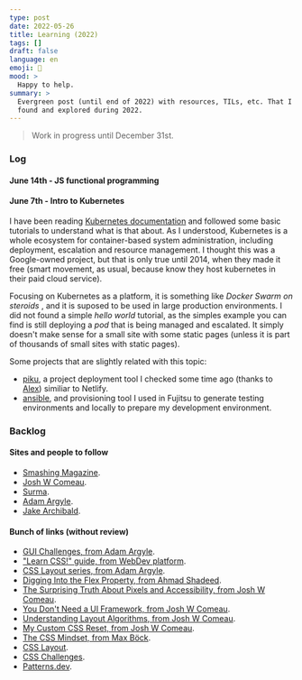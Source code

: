 ```yaml
---
type: post
date: 2022-05-26
title: Learning (2022)
tags: []
draft: false
language: en
emoji: 🫠
mood: >
  Happy to help.
summary: >
  Evergreen post (until end of 2022) with resources, TILs, etc. That I have
  found and explored during 2022.
---
```


> Work in progress until December 31st.

### Log

#### June 14th - JS functional programming

#### June 7th - Intro to Kubernetes

I have been reading [Kubernetes documentation](https://kubernetes.io/docs/home/)
and followed some basic tutorials to understand what is that about. As I
understood, Kubernetes is a whole ecosystem for container-based system
administration, including deployment, escalation and resource management. I
thought this was a Google-owned project, but that is only true until 2014, when
they made it free (smart movement, as usual, because know they host kubernetes
in their paid cloud service).

Focusing on Kubernetes as a platform, it is something like _Docker Swarm on
steroids_ , and it is suposed to be used in large production environments. I did
not found a simple _hello world_ tutorial, as the simples example you can find
is still deploying a _pod_ that is being managed and escalated. It simply
doesn't make sense for a small site with some static pages (unless it is part of
thousands of small sites with static pages).

Some projects that are slightly related with this topic:

- [piku](https://github.com/piku/piku), a project deployment tool I checked some
  time ago (thanks to [Alex](https://github.com/4lejandrito)) similiar to
  Netlify.
- [ansible](https://github.com/ansible), and provisioning tool I used in Fujitsu
  to generate testing environments and locally to prepare my development
  environment.

### Backlog

#### Sites and people to follow

- [Smashing Magazine](https://www.smashingmagazine.com).
- [Josh W Comeau](https://www.joshwcomeau.com).
- [Surma](https://surma.dev).
- [Adam Argyle](https://nerdy.dev).
- [Jake Archibald](https://jakearchibald.com).

#### Bunch of links (without review)

- [GUI Challenges, from Adam Argyle](https://www.youtube.com/playlist?list=PLNYkxOF6rcIAaV1wwI9540OC_3XoIzMjQ).
- ["Learn CSS!" guide, from WebDev platform](https://web.dev/learn/css/).
- [CSS Layout series, from Adam Argyle](https://www.youtube.com/playlist?app=desktop&list=PLpT5nMxKrUl8J9z69f1NRv8PuwhC3UcMo).
- [Digging Into the Flex Property, from Ahmad Shadeed](https://ishadeed.com/article/css-flex-property/).
- [The Surprising Truth About Pixels and Accessibility, from Josh W Comeau](https://www.joshwcomeau.com/css/surprising-truth-about-pixels-and-accessibility/).
- [You Don't Need a UI Framework, from Josh W Comeau](https://www.smashingmagazine.com/2022/05/you-dont-need-ui-framework/).
- [Understanding Layout Algorithms, from Josh W Comeau](https://www.joshwcomeau.com/css/understanding-layout-algorithms/).
- [My Custom CSS Reset, from Josh W Comeau](https://www.joshwcomeau.com/css/custom-css-reset/).
- [The CSS Mindset, from Max Böck](https://mxb.dev/blog/the-css-mindset/).
- [CSS Layout](https://csslayout.io).
- [CSS Challenges](https://css-challenges.com).
- [Patterns.dev](https://www.patterns.dev/).
